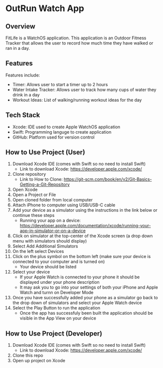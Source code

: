 # OutRun Watch App

## Overview
FitLife is a WatchOS application. This application is an Outdoor Fitness Tracker that allows the user to record how much time they have walked or ran in a day.

## Features
Features include:
- Timer: Allows user to start a timer up to 2 hours
- Water Intake Tracker: Allows user to track how many cups of water they drink in a day
- Workout Ideas: List of walking/running workout ideas for the day

## Tech Stack
- Xcode: IDE used to create Apple WatchOS application
- Swift: Programming languge to create application
- GitHub: Platform used for version control 

## How to Use Project (User)
1. Download Xcode IDE (comes with Swift so no need to install Swift)
    - Link to download Xcode: https://developer.apple.com/xcode/
2. Clone repository
    - Link to How to Clone: https://git-scm.com/book/en/v2/Git-Basics-Getting-a-Git-Repository
3. Open Xcode
4. Open a Project or File
5. Open cloned folder from local computer
6. Attach iPhone to computer using USB/USB-C cable
7. Add your device as a simulator using the instructions in the link below or continue these steps
    - Running your app on a device: https://developer.apple.com/documentation/xcode/running-your-app-in-simulator-or-on-a-device
8. Click on simulator at the top-center of the Xcode screen (a drop down menu with simulators should display)
9. Select Add Additional Simulators
10. On the left select Devices
11. Click on the plus symbol on the bottom left (make sure your device is connected to your computer and is turned on)
    - Your device should be listed 
12. Select your device
    - If your Apple Watch is connected to your phone it should be displayed under your phone description
    - It may ask you to go into your settings of both your iPhone and Apple Watch and turnn on Developer Mode
13. Once you have successfully added your phone as a simulator go back to the drop down of simulators and select your Apple Watch device 
14. Select the Play Button to run the application 
    - Once the app has successfuly been built the application should be visible in the App View on your device

## How to Use Project (Developer)
1. Download Xcode IDE (comes with Swift so no need to install Swift)
    - Link to download Xcode: https://developer.apple.com/xcode/
2. Clone this repo 
3. Open up project on Xcode

